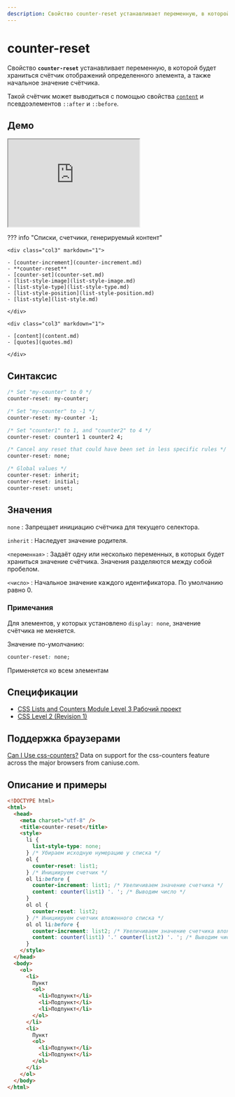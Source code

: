 ```yaml
---
description: Свойство counter-reset устанавливает переменную, в которой будет храниться счётчик отображений определенного элемента, а также начальное значение счётчика
---
```


# counter-reset

Свойство **`counter-reset`** устанавливает переменную, в которой будет храниться счётчик отображений определенного элемента, а также начальное значение счётчика.

Такой счётчик может выводиться с помощью свойства [`content`](content.md) и псевдоэлементов `::after` и `::before`.

## Демо

<iframe class="interactive is-default-height" height="200" src="https://interactive-examples.mdn.mozilla.net/pages/css/counter-reset.html" title="MDN Web Docs Interactive Example" loading="lazy" data-readystate="complete"></iframe>

??? info "Списки, счетчики, генерируемый контент"

    <div class="col3" markdown="1">

    - [counter-increment](counter-increment.md)
    - **counter-reset**
    - [counter-set](counter-set.md)
    - [list-style-image](list-style-image.md)
    - [list-style-type](list-style-type.md)
    - [list-style-position](list-style-position.md)
    - [list-style](list-style.md)

    </div>

    <div class="col3" markdown="1">

    - [content](content.md)
    - [quotes](quotes.md)

    </div>

## Синтаксис

```css
/* Set "my-counter" to 0 */
counter-reset: my-counter;

/* Set "my-counter" to -1 */
counter-reset: my-counter -1;

/* Set "counter1" to 1, and "counter2" to 4 */
counter-reset: counter1 1 counter2 4;

/* Cancel any reset that could have been set in less specific rules */
counter-reset: none;

/* Global values */
counter-reset: inherit;
counter-reset: initial;
counter-reset: unset;
```

## Значения

`none`
: Запрещает инициацию счётчика для текущего селектора.

`inherit`
: Наследует значение родителя.

`<переменная>`
: Задаёт одну или несколько переменных, в которых будет храниться значение счётчика. Значения разделяются между собой пробелом.

`<число>`
: Начальное значение каждого идентификатора. По умолчанию равно 0.

### Примечания

Для элементов, у которых установлено `display: none`, значение счётчика не меняется.

Значение по-умолчанию:

```css
counter-reset: none;
```

Применяется ко всем элементам

## Спецификации

- [CSS Lists and Counters Module Level 3 Рабочий проект](http://dev.w3.org/csswg/css3-lists/#counter-reset)
- [CSS Level 2 (Revision 1)](http://www.w3.org/TR/CSS2/generate.html#propdef-counter-reset)

## Поддержка браузерами

<p class="ciu_embed" data-feature="css-counters" data-periods="future_1,current,past_1,past_2">
  <a href="http://caniuse.com/#feat=css-counters">Can I Use css-counters?</a> Data on support for the css-counters feature across the major browsers from caniuse.com.
</p>

## Описание и примеры

```html
<!DOCTYPE html>
<html>
  <head>
    <meta charset="utf-8" />
    <title>counter-reset</title>
    <style>
      li {
        list-style-type: none;
      } /* Убираем исходную нумерацию у списка */
      ol {
        counter-reset: list1;
      } /* Инициируем счетчик */
      ol li:before {
        counter-increment: list1; /* Увеличиваем значение счетчика */
        content: counter(list1) '. '; /* Выводим число */
      }
      ol ol {
        counter-reset: list2;
      } /* Инициируем счетчик вложенного списка */
      ol ol li:before {
        counter-increment: list2; /* Увеличиваем значение счетчика вложенного списка */
        content: counter(list1) '.' counter(list2) '. '; /* Выводим число */
      }
    </style>
  </head>
  <body>
    <ol>
      <li>
        Пункт
        <ol>
          <li>Подпункт</li>
          <li>Подпункт</li>
          <li>Подпункт</li>
        </ol>
      </li>
      <li>
        Пункт
        <ol>
          <li>Подпункт</li>
          <li>Подпункт</li>
        </ol>
      </li>
    </ol>
  </body>
</html>
```
